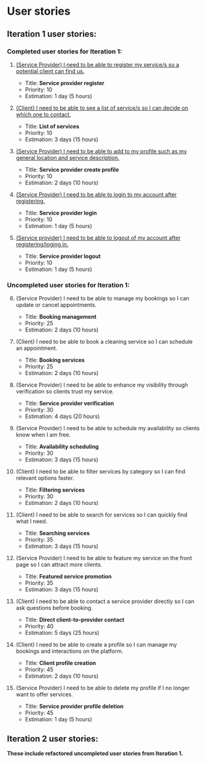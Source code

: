 # User stories

## Iteration 1 user stories:
### Completed user stories for Iteration 1:
1. [(Service Provider) I need to be able to register my service/s so a potential client can find us.](user_stories/iter1_us_01_sp_register.md)
    - Title: **Service provider register**
    - Priority: 10
    - Estimation: 1 day (5 hours)

2. [(Client) I need to be able to see a list of service/s so I can decide on which one to contact.](user_stories/iter1_us_02_client_list_of_services.md)
    - Title: **List of services**
    - Priority: 10
    - Estimation: 3 days (15 hours)

3. [(Service Provider) I need to be able to add to my profile such as my general location and service description.](user_stories/iter1_us_03_sp_create_profile.md)
    - Title: **Service provider create profile**
    - Priority: 10
    - Estimation: 2 days (10 hours)

4. [(Service Provider) I need to be able to login to my account after registering.](user_stories/iter1_us_04_sp_login.md)
    - Title: **Service provider login**
    - Priority: 10
    - Estimation: 1 day (5 hours)

5. [(Service provider) I need to be able to logout of my account after registering/loging in.](user_stories/iter1_us_05_sp_logout.md)
    - Title: **Service provider logout**
    - Priority: 10
    - Estimation: 1 day (5 hours)


### Uncompleted user stories for Iteration 1:
6. (Service Provider) I need to be able to manage my bookings so I can update or cancel appointments.
    - Title: **Booking management**
    - Priority: 25
    - Estimation: 2 days (10 hours)

7. (Client) I need to be able to book a cleaning service so I can schedule an appointment.
    - Title: **Booking services**
    - Priority: 25
    - Estimation: 2 days (10 hours)

8. (Service Provider) I need to be able to enhance my visibility through verification so clients trust my service.
    - Title: **Service provider verification**
    - Priority: 30
    - Estimation: 4 days (20 hours)

9. (Service Provider) I need to be able to schedule my availability so clients know when I am free.
    - Title: **Availability scheduling**
    - Priority: 30
    - Estimation: 3 days (15 hours)

10. (Client) I need to be able to filter services by category so I can find relevant options faster.
    - Title: **Filtering services**
    - Priority: 30
    - Estimation: 2 days (10 hours)

11. (Client) I need to be able to search for services so I can quickly find what I need.
    - Title: **Searching services**
    - Priority: 35
    - Estimation: 3 days (15 hours)

12. (Service Provider) I need to be able to feature my service on the front page so I can attract more clients.
    - Title: **Featured service promotion**
    - Priority: 35
    - Estimation: 3 days (15 hours)

13. (Client) I need to be able to contact a service provider directly so I can ask questions before booking.
    - Title: **Direct client-to-provider contact**
    - Priority: 40
    - Estimation: 5 days (25 hours)

14. (Client) I need to be able to create a profile so I can manage my bookings and interactions on the platform.
    - Title: **Client profile creation**
    - Priority: 45
    - Estimation: 2 days (10 hours)

15. (Service Provider) I need to be able to delete my profile if I no longer want to offer services.
    - Title: **Service provider profile deletion**
    - Priority: 45
    - Estimation: 1 day (5 hours)

## Iteration 2 user stories:
**These include refactored uncompleted user stories from Iteration 1.**
